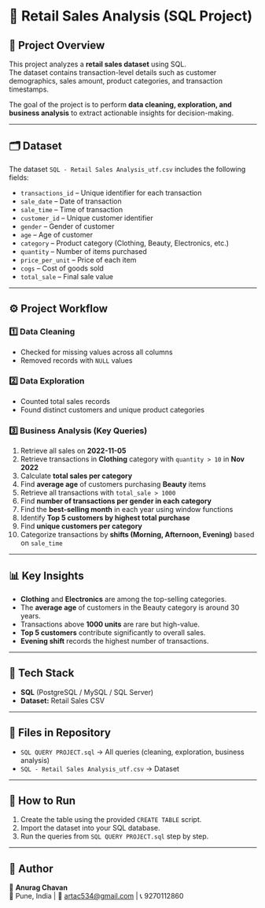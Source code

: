 # 🛒 Retail Sales Analysis (SQL Project)

## 📌 Project Overview
This project analyzes a **retail sales dataset** using SQL.  
The dataset contains transaction-level details such as customer demographics, sales amount, product categories, and transaction timestamps.  

The goal of the project is to perform **data cleaning, exploration, and business analysis** to extract actionable insights for decision-making.

---

## 🗂 Dataset
The dataset `SQL - Retail Sales Analysis_utf.csv` includes the following fields:

- `transactions_id` – Unique identifier for each transaction  
- `sale_date` – Date of transaction  
- `sale_time` – Time of transaction  
- `customer_id` – Unique customer identifier  
- `gender` – Gender of customer  
- `age` – Age of customer  
- `category` – Product category (Clothing, Beauty, Electronics, etc.)  
- `quantity` – Number of items purchased  
- `price_per_unit` – Price of each item  
- `cogs` – Cost of goods sold  
- `total_sale` – Final sale value  

---

## ⚙️ Project Workflow

### 1️⃣ Data Cleaning
- Checked for missing values across all columns  
- Removed records with `NULL` values  

### 2️⃣ Data Exploration
- Counted total sales records  
- Found distinct customers and unique product categories  

### 3️⃣ Business Analysis (Key Queries)
1. Retrieve all sales on **2022-11-05**  
2. Retrieve transactions in **Clothing** category with `quantity > 10` in **Nov 2022**  
3. Calculate **total sales per category**  
4. Find **average age** of customers purchasing **Beauty** items  
5. Retrieve all transactions with `total_sale > 1000`  
6. Find **number of transactions per gender in each category**  
7. Find the **best-selling month** in each year using window functions  
8. Identify **Top 5 customers by highest total purchase**  
9. Find **unique customers per category**  
10. Categorize transactions by **shifts (Morning, Afternoon, Evening)** based on `sale_time`  

---

## 📊 Key Insights
- **Clothing** and **Electronics** are among the top-selling categories.  
- The **average age** of customers in the Beauty category is around 30 years.  
- Transactions above **1000 units** are rare but high-value.  
- **Top 5 customers** contribute significantly to overall sales.  
- **Evening shift** records the highest number of transactions.  

---

## 🚀 Tech Stack
- **SQL** (PostgreSQL / MySQL / SQL Server)  
- **Dataset:** Retail Sales CSV  

---

## 📁 Files in Repository
- `SQL QUERY PROJECT.sql` → All queries (cleaning, exploration, business analysis)  
- `SQL - Retail Sales Analysis_utf.csv` → Dataset  

---

## 📌 How to Run
1. Create the table using the provided `CREATE TABLE` script.  
2. Import the dataset into your SQL database.  
3. Run the queries from `SQL QUERY PROJECT.sql` step by step.  

---

## 📝 Author
👤 **Anurag Chavan**  
📍 Pune, India | 📧 artac534@gmail.com | 📞 9270112860  
